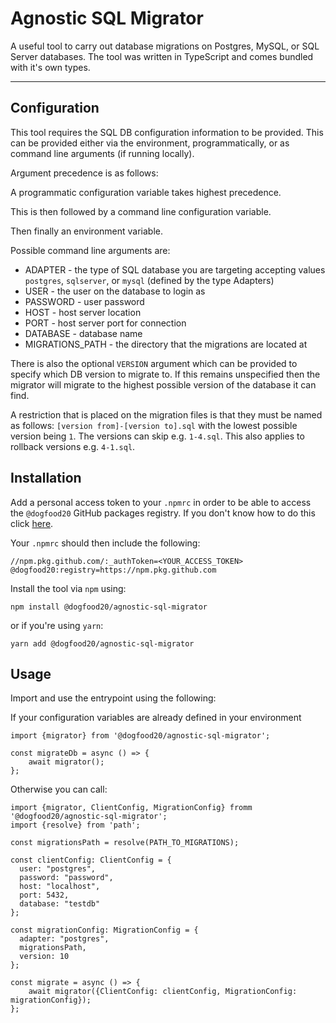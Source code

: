 # Agnostic SQL Migrator

A useful tool to carry out database migrations on Postgres, MySQL, or SQL Server databases. The tool was written in TypeScript and comes bundled with it's own types.

---

## Configuration

This tool requires the SQL DB configuration information to be provided. This can be provided either via the environment, programmatically, or as command line arguments (if running locally).

Argument precedence is as follows:

A programmatic configuration variable takes highest precedence.

This is then followed by a command line configuration variable.

Then finally an environment variable.

Possible command line arguments are:

- ADAPTER - the type of SQL database you are targeting accepting values `postgres`, `sqlserver`, or `mysql` (defined by the type Adapters)
- USER - the user on the database to login as
- PASSWORD - user password
- HOST - host server location
- PORT - host server port for connection
- DATABASE - database name
- MIGRATIONS_PATH - the directory that the migrations are located at

There is also the optional `VERSION` argument which can be provided to specify which DB version to migrate to. If this remains unspecified then the migrator will migrate
to the highest possible version of the database it can find.

A restriction that is placed on the migration files is that they must be named as follows:
`[version from]-[version to].sql` with the lowest possible version being `1`. The versions can skip e.g. `1-4.sql`. This also applies to rollback
versions e.g. `4-1.sql`.

## Installation

Add a personal access token to your `.npmrc` in order to be able to access the `@dogfood20` GitHub packages registry.
If you don't know how to do this click [here](https://help.github.com/en/github/authenticating-to-github/creating-a-personal-access-token-for-the-command-line).

Your `.npmrc` should then include the following:

```
//npm.pkg.github.com/:_authToken=<YOUR_ACCESS_TOKEN>
@dogfood20:registry=https://npm.pkg.github.com
```

Install the tool via `npm` using:

`npm install @dogfood20/agnostic-sql-migrator`

or if you're using `yarn`:

`yarn add @dogfood20/agnostic-sql-migrator`

## Usage

Import and use the entrypoint using the following:

If your configuration variables are already defined in your environment

```
import {migrator} from '@dogfood20/agnostic-sql-migrator';

const migrateDb = async () => {
    await migrator();
};
```

Otherwise you can call:

```
import {migrator, ClientConfig, MigrationConfig} fromm '@dogfood20/agnostic-sql-migrator';
import {resolve} from 'path';

const migrationsPath = resolve(PATH_TO_MIGRATIONS);

const clientConfig: ClientConfig = {
  user: "postgres",
  password: "password",
  host: "localhost",
  port: 5432,
  database: "testdb"
};

const migrationConfig: MigrationConfig = {
  adapter: "postgres",
  migrationsPath,
  version: 10
};

const migrate = async () => {
    await migrator({ClientConfig: clientConfig, MigrationConfig: migrationConfig});
};

```

